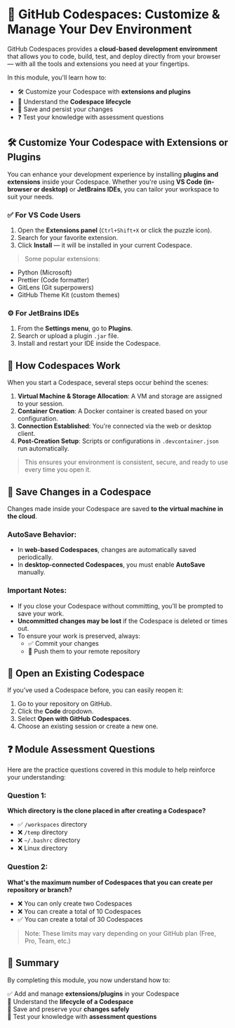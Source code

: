 

# 🧪 GitHub Codespaces: Customize & Manage Your Dev Environment

GitHub Codespaces provides a **cloud-based development environment** that allows you to code, build, test, and deploy directly from your browser — with all the tools and extensions you need at your fingertips.

In this module, you'll learn how to:
- 🛠️ Customize your Codespace with **extensions and plugins**
- 🔁 Understand the **Codespace lifecycle**
- 💾 Save and persist your changes
- ❓ Test your knowledge with assessment questions



## 🛠️ Customize Your Codespace with Extensions or Plugins

You can enhance your development experience by installing **plugins and extensions** inside your Codespace. Whether you're using **VS Code (in-browser or desktop)** or **JetBrains IDEs**, you can tailor your workspace to suit your needs.

### ✅ For VS Code Users

1. Open the **Extensions panel** (`Ctrl+Shift+X` or click the puzzle icon).
2. Search for your favorite extension.
3. Click **Install** — it will be installed in your current Codespace.

> Some popular extensions:
- Python (Microsoft)
- Prettier (Code formatter)
- GitLens (Git superpowers)
- GitHub Theme Kit (custom themes)

### ⚙️ For JetBrains IDEs

1. From the **Settings menu**, go to **Plugins**.
2. Search or upload a plugin `.jar` file.
3. Install and restart your IDE inside the Codespace.



## 🔁 How Codespaces Work

When you start a Codespace, several steps occur behind the scenes:

1. **Virtual Machine & Storage Allocation**: A VM and storage are assigned to your session.
2. **Container Creation**: A Docker container is created based on your configuration.
3. **Connection Established**: You're connected via the web or desktop client.
4. **Post-Creation Setup**: Scripts or configurations in `.devcontainer.json` run automatically.

> This ensures your environment is consistent, secure, and ready to use every time you open it.


## 💾 Save Changes in a Codespace

Changes made inside your Codespace are saved **to the virtual machine in the cloud**.

### AutoSave Behavior:
- In **web-based Codespaces**, changes are automatically saved periodically.
- In **desktop-connected Codespaces**, you must enable **AutoSave** manually.

### Important Notes:
- If you close your Codespace without committing, you’ll be prompted to save your work.
- **Uncommitted changes may be lost** if the Codespace is deleted or times out.
- To ensure your work is preserved, always:
  - ✅ Commit your changes
  - 🚀 Push them to your remote repository



## 🔄 Open an Existing Codespace

If you’ve used a Codespace before, you can easily reopen it:

1. Go to your repository on GitHub.
2. Click the **Code** dropdown.
3. Select **Open with GitHub Codespaces**.
4. Choose an existing session or create a new one.



## ❓ Module Assessment Questions

Here are the practice questions covered in this module to help reinforce your understanding:

### Question 1:
**Which directory is the clone placed in after creating a Codespace?**

- ✅ `/workspaces` directory  
- ❌ `/temp` directory  
- ❌ `~/.bashrc` directory  
- ❌ Linux directory

### Question 2:
**What's the maximum number of Codespaces that you can create per repository or branch?**

- ❌ You can only create two Codespaces  
- ❌ You can create a total of 10 Codespaces  
- ✅ You can create a total of 30 Codespaces  

> Note: These limits may vary depending on your GitHub plan (Free, Pro, Team, etc.)



## 🎯 Summary

By completing this module, you now understand how to:

✅ Add and manage **extensions/plugins** in your Codespace  
🔁 Understand the **lifecycle of a Codespace**  
💾 Save and preserve your **changes safely**  
🧠 Test your knowledge with **assessment questions**
